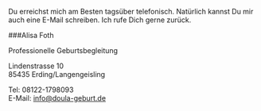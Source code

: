 <p class="app-page-abstract">Du erreichst mich am Besten tagsüber telefonisch. Natürlich kannst Du mir auch eine E-Mail schreiben. Ich rufe Dich gerne zurück.</p>

###Alisa Foth

Professionelle Geburtsbegleitung

Lindenstrasse 10<br>
85435 Erding/Langengeisling

Tel:    08122-1798093<br>
E-Mail: info@doula-geburt.de 
